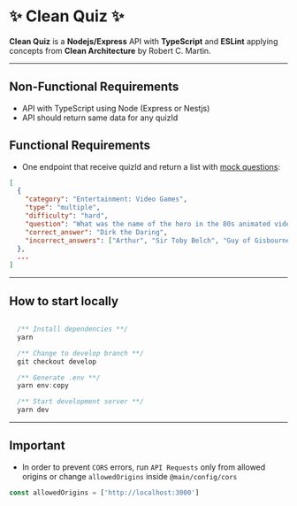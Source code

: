 # ✨ Clean Quiz ✨

**Clean Quiz** is a **Nodejs/Express** API with **TypeScript** and **ESLint** applying concepts from **Clean Architecture** by Robert C. Martin.

---

## Non-Functional Requirements

- API with TypeScript using Node (Express or Nestjs)
- API should return same data for any quizId

## Functional Requirements

- One endpoint that receive quizId and return a list with [mock questions](https://raw.githubusercontent.com/jeziellopes/clean-quiz/develop/src/infra/datasources/questions.json):

```json
[
  {
    "category": "Entertainment: Video Games",
    "type": "multiple",
    "difficulty": "hard",
    "question": "What was the name of the hero in the 80s animated video game 'Dragon's Lair'?",
    "correct_answer": "Dirk the Daring",
    "incorrect_answers": ["Arthur", "Sir Toby Belch", "Guy of Gisbourne"]
  },
  ...
]
```

---

## How to start locally

```js

  /** Install dependencies **/
  yarn

  /** Change to develop branch **/
  git checkout develop

  /** Generate .env **/
  yarn env:copy

  /** Start development server **/
  yarn dev

```

---
## Important

- In order to prevent ```CORS``` errors, run ```API Requests``` only from allowed origins or change ```allowedOrigins``` inside ```@main/config/cors```

```js
const allowedOrigins = ['http://localhost:3000']
```


